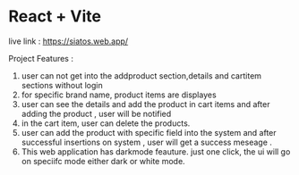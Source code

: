 # React + Vite

live link : https://siatos.web.app/

Project Features :

1. user can not get into the addproduct section,details and cartitem sections without login
2. for specific brand name, product items are displayes
3. user can see the details and add the product in cart items and after adding the product , user will be notified
4. in the cart item, user can delete the products.
5. user can add the product with specific field into the system and after successful insertions on system , user will get a success meseage .
6. This web application has darkmode feauture. just one click, the ui will go on speciifc mode either dark or white mode.

